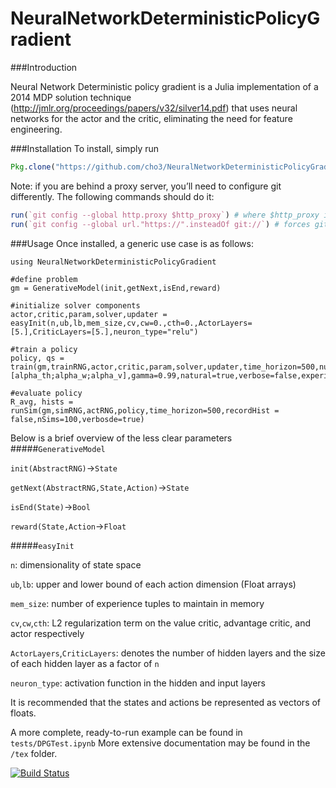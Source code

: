 # NeuralNetworkDeterministicPolicyGradient

###Introduction

Neural Network Deterministic policy gradient is a Julia implementation of a 2014 MDP solution technique (http://jmlr.org/proceedings/papers/v32/silver14.pdf) that uses neural networks for the actor and the critic, eliminating the need for feature engineering.

###Installation
To install, simply run
```julia
Pkg.clone("https://github.com/cho3/NeuralNetworkDeterministicPolicyGradient")
```
Note: if you are behind a proxy server, you’ll need to configure git differently. The following commands should do it:
```julia
run(`git config --global http.proxy $http_proxy`) # where $http_proxy is your proxy server
run(`git config --global url."https://".insteadOf git://`) # forces git to use https
```

###Usage
Once installed, a generic use case is as follows:
```
using NeuralNetworkDeterministicPolicyGradient

#define problem
gm = GenerativeModel(init,getNext,isEnd,reward)

#initialize solver components
actor,critic,param,solver,updater = easyInit(n,ub,lb,mem_size,cv,cw=0.,cth=0.,ActorLayers=[5.],CriticLayers=[5.],neuron_type="relu")

#train a policy
policy, qs = train(gm,trainRNG,actor,critic,param,solver,updater,time_horizon=500,num_episodes=10,eps=0.5,alpha=[alpha_th;alpha_w;alpha_v],gamma=0.99,natural=true,verbose=false,experience_replay=false)

#evaluate policy
R_avg, hists = runSim(gm,simRNG,actRNG,policy,time_horizon=500,recordHist = false,nSims=100,verbosde=true)
```

Below is a brief overview of the less clear parameters
#####`GenerativeModel`

`init(AbstractRNG)`->`State`

`getNext(AbstractRNG,State,Action)`->`State`

`isEnd(State)`->`Bool`

`reward(State,Action`->`Float`

#####`easyInit`

`n`: dimensionality of state space

`ub`,`lb`: upper and lower bound of each action dimension (Float arrays)

`mem_size`: number of experience tuples to maintain in memory

`cv`,`cw`,`cth`: L2 regularization term on the value critic, advantage critic, and actor respectively

`ActorLayers`,`CriticLayers`: denotes the number of hidden layers and the size of each hidden layer as a factor of ```n```

`neuron_type`: activation function in the hidden and input layers

It is recommended that the states and actions be represented as vectors of floats.

A more complete, ready-to-run example can be found in ```tests/DPGTest.ipynb```
More extensive documentation may be found in the ```/tex``` folder.

[![Build Status](https://travis-ci.org/cho3/NeuralNetworkDeterministicPolicyGradient.jl.svg?branch=master)](https://travis-ci.org/cho3/NeuralNetworkDeterministicPolicyGradient.jl)
